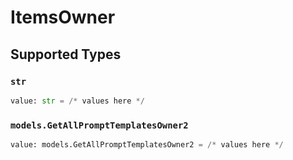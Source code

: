 # ItemsOwner


## Supported Types

### `str`

```python
value: str = /* values here */
```

### `models.GetAllPromptTemplatesOwner2`

```python
value: models.GetAllPromptTemplatesOwner2 = /* values here */
```

